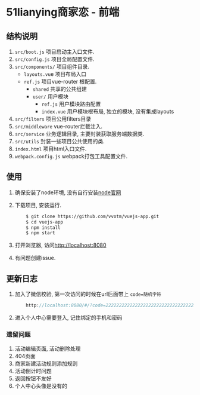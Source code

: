 # 51lianying商家恋 - 前端

## 结构说明

1. `src/boot.js` 项目启动主入口文件.
2. `src/config.js` 项目全局配置文件.
3. `src/components/` 项目组件目录.
    - `layouts.vu`e 项目布局入口
    - `ref.js`  项目vue-router 根配置.
        - `shared` 共享的公共组建
        - `user/` 用户模块
            - `ref.js` 用户模块路由配置
            - `index.vue` 用户模块根布局, 独立的模块, 没有集成layouts
4. `src/filters` 项目公用filters目录
5. `src/middleware` vue-router拦截注入.
6. `src/service` 业务逻辑目录, 主要封装获取服务端数据类.
7. `src/utils` 封装一些项目公共使用的类.
8. `index.html` 项目html入口文件.
9. `webpack.config.js` webpack打包工具配置文件.


## 使用

1. 确保安装了node环境, 没有自行安装[node官网](https://nodejs.org/en/)

2. 下载项目, 安装运行.

    ```bash
        $ git clone https://github.com/vvotm/vuejs-app.git
        $ cd vuejs-app
        $ npm install
        $ npm start
    ```

3. 打开浏览器, 访问[http://localhost:8080](http://localhost:8080)

4. 有问题创建issue.


## 更新日志

1. 加入了微信校验, 第一次访问的时候在url后面带上 `code=随机字符`

    ```javascript
        http://localhost:8080/#/?code=2222222222222222222222222222222222
    ```
2. 进入个人中心需要登入, 记住绑定的手机和密码

### 遗留问题

1. 活动编辑页面, 活动删除处理
2. 404页面
3. 商家新建活动规则添加规则
4. 活动倒计时问题
5. 返回按钮不友好
6. 个人中心头像是没有的

